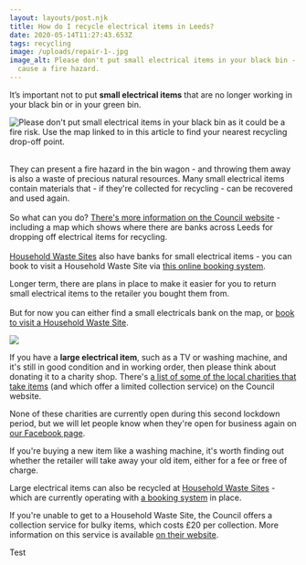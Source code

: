 ```yaml
---
layout: layouts/post.njk
title: How do I recycle electrical items in Leeds?
date: 2020-05-14T11:27:43.653Z
tags: recycling
image: /uploads/repair-1-.jpg
image_alt: Please don't put small electrical items in your black bin - they can
  cause a fire hazard.
---
```

It’s important not to put **small electrical items** that are no longer working in your black bin or in your green bin.

![Please don't put small electrical items in your black bin as it could be a fire risk.  Use the map linked to in this article to find your nearest recycling drop-off point.](/uploads/weee.png "Please don't put small electrical items in your black bin")

\
They can present a fire hazard in the bin wagon - and throwing them away is also a waste of precious natural resources. Many small electrical items contain materials that - if they're collected for recycling - can be recovered and used again.\
\
So what can you do? [](https://www.leeds.gov.uk/residents/bins-and-recycling/electricals)[ There's more information on the Council website](https://www.leeds.gov.uk/residents/bins-and-recycling/electricals) - including a map which shows where there are banks across Leeds for dropping off electrical items for recycling.\
\
[Household Waste Sites](https://www.leeds.gov.uk/residents/bins-and-recycling/recycling-sites) also have banks for small electrical items - you can book to visit a Household Waste Site via [this online booking system](https://www.leeds.gov.uk/residents/bins-and-recycling/recycling-sites). 

Longer term, there are plans in place to make it easier for you to return small electrical items to the retailer you bought them from.\
\
But for now you can either find a small electricals bank on the map, or [book to visit a Household Waste Site](https://www.leeds.gov.uk/residents/bins-and-recycling/recycling-sites).  

![](/uploads/weee2.png)

If you have a **large electrical item**, such as a TV or washing machine, and it's still in good condition and in working order, then please think about donating it to a charity shop. There's [a list of some of the local charities that take items](https://www.leeds.gov.uk/residents/bins-and-recycling/get-rid-of-unwanted-items) (and which offer a limited collection service) on the Council website.   

None of these charities are currently open during this second lockdown period, but we will let people know when they're open for business again on [our Facebook page](https://www.facebook.com/zerowasteleeds/).  

If you're buying a new item like a washing machine, it's worth finding out whether the retailer will take away your old item, either for a fee or free of charge.

Large electrical items can also be recycled at [Household Waste Sites](https://www.leeds.gov.uk/residents/bins-and-recycling/recycling-sites) - which are currently operating with [a booking system](https://www.leeds.gov.uk/residents/bins-and-recycling/recycling-sites) in place.  

If you're unable to get to a Household Waste Site, the Council offers a collection service for bulky items, which costs £20 per collection.  More information on this service is available [on their website](https://www.leeds.gov.uk/residents/bins-and-recycling/book-an-unwanted-items-collection). 

Test